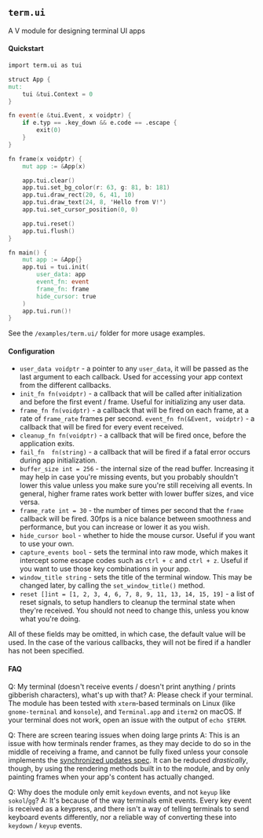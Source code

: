 ## `term.ui`

A V module for designing terminal UI apps

#### Quickstart

```v
import term.ui as tui

struct App {
mut:
	tui &tui.Context = 0
}

fn event(e &tui.Event, x voidptr) {
	if e.typ == .key_down && e.code == .escape {
		exit(0)
	}
}

fn frame(x voidptr) {
	mut app := &App(x)

	app.tui.clear()
	app.tui.set_bg_color(r: 63, g: 81, b: 181)
	app.tui.draw_rect(20, 6, 41, 10)
	app.tui.draw_text(24, 8, 'Hello from V!')
	app.tui.set_cursor_position(0, 0)

	app.tui.reset()
	app.tui.flush()
}

fn main() {
	mut app := &App{}
	app.tui = tui.init(
		user_data: app
		event_fn: event
		frame_fn: frame
		hide_cursor: true
	)
	app.tui.run()!
}
```

See the `/examples/term.ui/` folder for more usage examples.

#### Configuration

- `user_data voidptr` - a pointer to any `user_data`, it will be passed as the last argument to
    each callback. Used for accessing your app context from the different callbacks.
- `init_fn fn(voidptr)` - a callback that will be called after initialization
    and before the first event / frame. Useful for initializing any user data.
- `frame_fn fn(voidptr)` - a callback that will be fired on each frame,
    at a rate of `frame_rate` frames per second.
`event_fn fn(&Event, voidptr)` - a callback that will be fired for every event received.
- `cleanup_fn fn(voidptr)` - a callback that will be fired once, before the application exits.
- `fail_fn  fn(string)` - a callback that will be fired
    if a fatal error occurs during app initialization.
- `buffer_size int = 256` - the internal size of the read buffer.
    Increasing it may help in case you're missing events, but you probably shouldn't lower
    this value unless you make sure you're still receiving all events. In general,
    higher frame rates work better with lower buffer sizes, and vice versa.
- `frame_rate int = 30` - the number of times per second that the `frame` callback will be fired.
    30fps is a nice balance between smoothness and performance,
    but you can increase or lower it as you wish.
- `hide_cursor bool` - whether to hide the mouse cursor. Useful if you want to use your own.
- `capture_events bool` - sets the terminal into raw mode, which makes it intercept some
    escape codes such as `ctrl + c` and `ctrl + z`.
    Useful if you want to use those key combinations in your app.
- `window_title string` - sets the title of the terminal window.
    This may be changed later, by calling the `set_window_title()` method.
- `reset []int = [1, 2, 3, 4, 6, 7, 8, 9, 11, 13, 14, 15, 19]` - a list of reset signals,
    to setup handlers to cleanup the terminal state when they're received.
    You should not need to change this, unless you know what you're doing.

All of these fields may be omitted, in which case, the default value will be used.
In the case of the various callbacks, they will not be fired if a handler has not been specified.


#### FAQ

Q: My terminal (doesn't receive events / doesn't print anything / prints gibberish characters),
what's up with that?
A: Please check if your terminal. The module has been tested with `xterm`-based terminals on Linux
(like `gnome-terminal` and `konsole`), and `Terminal.app` and `iterm2` on macOS.
If your terminal does not work, open an issue with the output of `echo $TERM`.

Q: There are screen tearing issues when doing large prints
A: This is an issue with how terminals render frames,
as they may decide to do so in the middle of receiving a frame,
and cannot be fully fixed unless your console implements the [synchronized updates spec](https://gitlab.com/gnachman/iterm2/-/wikis/synchronized-updates-spec).
It can be reduced *drastically*, though, by using the rendering methods built in to the module,
and by only painting frames when your app's content has actually changed.

Q: Why does the module only emit `keydown` events, and not `keyup` like `sokol`/`gg`?
A: It's because of the way terminals emit events. Every key event is received as a keypress,
and there isn't a way of telling terminals to send keyboard events differently,
nor a reliable way of converting these into `keydown` / `keyup` events.
